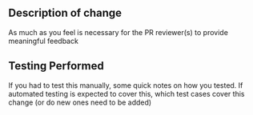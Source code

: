 ## Description of change

As much as you feel is necessary for the PR reviewer(s) to provide meaningful feedback

## Testing Performed

If you had to test this manually, some quick notes on how you tested.  If automated testing is expected to cover this, which test cases cover this change (or do new ones need to be added)
